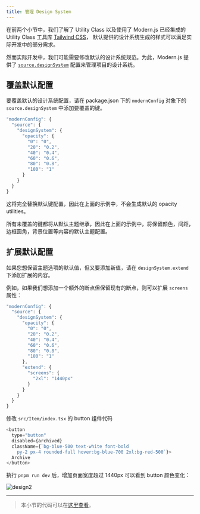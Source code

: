 ```yaml
---
title: ​管理 Design System
---
```


在前两个小节中，我们了解了 Utility Class 以及使用了 Modern.js 已经集成的 Utility Class 工具库 [Tailwind CSS](https://tailwindcss.com/)，
默认提供的设计系统生成的样式可以满足实际开发中的部分需求。

然而实际开发中，我们可能需要修改默认的设计系统规范。为此，Modern.js 提供了
[`source.designSystem`](/docs/apis/config/source/design-system) 配置来管理项目的设计系统。

## 覆盖默认配置

要覆盖默认的设计系统配置，请在 package.json 下的 `modernConfig` 对象下的 `source.designSystem` 中添加要覆盖的键。

```javascript title="package.json"
"modernConfig": {
  "source": {
    "designSystem": {
      "opacity": {
        "0": "0",
        "20": "0.2",
        "40": "0.4",
        "60": "0.6",
        "80": "0.8",
        "100": "1"
      }
    }
  }
}
```

这将完全替换默认键配置，因此在上面的示例中，不会生成默认的 opacity utilities。

所有未覆盖的键都将从默认主题继承，因此在上面的示例中，将保留颜色，间距，边框圆角，背景位置等内容的默认主题配置。

## 扩展默认配置

如果您想保留主题选项的默认值，但又要添加新值，请在 `designSystem.extend` 下添加扩展的内容。

例如，如果我们想添加一个额外的断点但保留现有的断点，则可以扩展 `screens` 属性：

```javascript title="package.json"
"modernConfig": {
  "source": {
    "designSystem": {
      "opacity": {
        "0": "0",
        "20": "0.2",
        "40": "0.4",
        "60": "0.6",
        "80": "0.8",
        "100": "1"
      },
      "extend": {
        "screens": {
          "2xl": "1440px"
        }
      }
    }
  }
}
```

修改 `src/Item/index.tsx` 的 button 组件代码

```javascript
<button
  type="button"
  disabled={archived}
  className={`bg-blue-500 text-white font-bold
    py-2 px-4 rounded-full hover:bg-blue-700 2xl:bg-red-500`}>
  Archive
</button>
```

执行 `pnpm run dev` 后，增加页面宽度超过 1440px 可以看到 button 颜色变化：

![design2](https://lf3-static.bytednsdoc.com/obj/eden-cn/aphqeh7uhohpquloj/modern-js/docs/06/result4.png)

---

> 本小节的代码可以在[这里查看](https://github.com/modern-js-dev/modern-js-examples/tree/main/tutorials/c06/hello-modern-4)。

